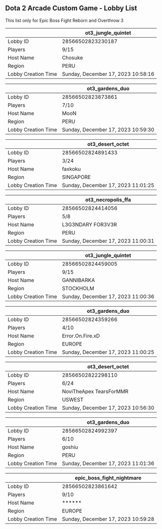 ## Dota 2 Arcade Custom Game - Lobby List

This list only for Epic Boss Fight Reborn and Overthrow 3

|  | ot3_jungle_quintet |
| ------ | ------ |
| Lobby ID | 28566502823230187 |
| Players | 9/15 |
| Host Name | Chosuke |
| Region | PERU |
| Lobby Creation Time | Sunday, December 17, 2023 10:58:16 |


|  | ot3_gardens_duo |
| ------ | ------ |
| Lobby ID | 28566502823873861 |
| Players | 7/10 |
| Host Name | MooN |
| Region | PERU |
| Lobby Creation Time | Sunday, December 17, 2023 10:59:30 |


|  | ot3_desert_octet |
| ------ | ------ |
| Lobby ID | 28566502824891433 |
| Players | 3/24 |
| Host Name | faxkoku |
| Region | SINGAPORE |
| Lobby Creation Time | Sunday, December 17, 2023 11:01:25 |


|  | ot3_necropolis_ffa |
| ------ | ------ |
| Lobby ID | 28566502824414056 |
| Players | 5/8 |
| Host Name | L3G3NDARY FOR3V3R |
| Region | PERU |
| Lobby Creation Time | Sunday, December 17, 2023 11:00:31 |


|  | ot3_jungle_quintet |
| ------ | ------ |
| Lobby ID | 28566502824459005 |
| Players | 9/15 |
| Host Name | GANNIBARKA |
| Region | STOCKHOLM |
| Lobby Creation Time | Sunday, December 17, 2023 11:00:36 |


|  | ot3_gardens_duo |
| ------ | ------ |
| Lobby ID | 28566502824359266 |
| Players | 4/10 |
| Host Name | Error.On.Fire.xD |
| Region | EUROPE |
| Lobby Creation Time | Sunday, December 17, 2023 11:00:25 |


|  | ot3_desert_octet |
| ------ | ------ |
| Lobby ID | 28566502822298110 |
| Players | 6/24 |
| Host Name | NoviTheApex TearsForMMR |
| Region | USWEST |
| Lobby Creation Time | Sunday, December 17, 2023 10:56:30 |


|  | ot3_gardens_duo |
| ------ | ------ |
| Lobby ID | 28566502824992397 |
| Players | 6/10 |
| Host Name | goshiu |
| Region | PERU |
| Lobby Creation Time | Sunday, December 17, 2023 11:01:36 |


|  | epic_boss_fight_nightmare |
| ------ | ------ |
| Lobby ID | 28566502823861642 |
| Players | 9/10 |
| Host Name | ****** |
| Region | EUROPE |
| Lobby Creation Time | Sunday, December 17, 2023 10:59:28 |


